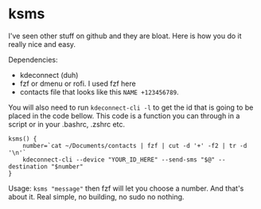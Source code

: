 # ksms

I've seen other stuff on github and they are bloat. Here is how you do it really nice and easy.

Dependencies:
+ kdeconnect (duh)
+ fzf or dmenu or rofi. I used fzf here
+ contacts file that looks like this `NAME +123456789`.

You will also need to run `kdeconnect-cli -l` to get the id that is going to be placed in the code bellow. This code is a function you can through in a script or in your .bashrc, .zshrc etc.

```
ksms() {
	number=`cat ~/Documents/contacts | fzf | cut -d '+' -f2 | tr -d '\n'`
	kdeconnect-cli --device "YOUR_ID_HERE" --send-sms "$@" --destination "$number"
}
```

Usage: `ksms "message"` then fzf will let you choose a number. And that's about it. Real simple, no building, no sudo no nothing.
